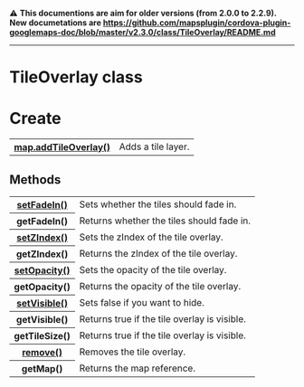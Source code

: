 :warning: **This documentions are aim for older versions (from 2.0.0 to 2.2.9).
New documetations are https://github.com/mapsplugin/cordova-plugin-googlemaps-doc/blob/master/v2.3.0/class/TileOverlay/README.md**

---------------
# TileOverlay class

# Create

<table>
    <tr>
        <th><a href="./addTileOverlay/README.md">map.addTileOverlay()</a></th>
        <td>Adds a tile layer.</td>
    </tr>
</table>

## Methods

<table>
    <tr>
        <th><a href="./setFadeIn/README.md">setFadeIn()</a></th>
        <td>Sets whether the tiles should fade in.</td>
    </tr>
    <tr>
        <th>getFadeIn()</th>
        <td>Returns whether the tiles should fade in.</td>
    </tr>
    <tr>
        <th><a href="./setZIndex/README.md">setZIndex()</a></th>
        <td>Sets the zIndex of the tile overlay.</td>
    </tr>
    <tr>
        <th>getZIndex()</th>
        <td>Returns the zIndex of the tile overlay.</td>
    </tr>
    <tr>
        <th><a href="./setOpacity/README.md">setOpacity()</a></th>
        <td>Sets the opacity of the tile overlay.</td>
    </tr>
    <tr>
        <th>getOpacity()</th>
        <td>Returns the opacity of the tile overlay.</td>
    </tr>
    <tr>
        <th><a href="./setVisible/README.md">setVisible()</a></th>
        <td>Sets false if you want to hide.</td>
    </tr>
    <tr>
        <th>getVisible()</th>
        <td>Returns true if the tile overlay is visible.</td>
    </tr>
    <tr>
        <th>getTileSize()</th>
        <td>Returns true if the tile overlay is visible.</td>
    </tr>
    <tr>
        <th><a href="./remove/README.md">remove()</a></th>
        <td>Removes the tile overlay.</td>
    </tr>
    <tr>
        <th>getMap()</th>
        <td>Returns the map reference.</td>
    </tr>
</table>
